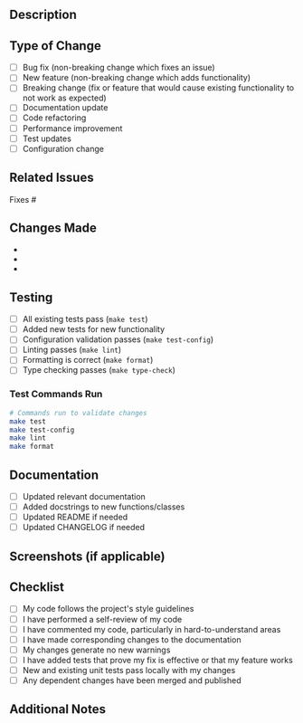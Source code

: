 ## Description

<!-- Provide a brief description of the changes in this PR -->

## Type of Change

<!-- Mark the relevant option with an 'x' -->

- [ ] Bug fix (non-breaking change which fixes an issue)
- [ ] New feature (non-breaking change which adds functionality)
- [ ] Breaking change (fix or feature that would cause existing functionality to not work as expected)
- [ ] Documentation update
- [ ] Code refactoring
- [ ] Performance improvement
- [ ] Test updates
- [ ] Configuration change

## Related Issues

<!-- Link to related issues: Fixes #123, Relates to #456 -->

Fixes #

## Changes Made

<!-- Provide a detailed list of changes -->

-
-
-

## Testing

<!-- Describe the tests you ran and how to reproduce them -->

- [ ] All existing tests pass (`make test`)
- [ ] Added new tests for new functionality
- [ ] Configuration validation passes (`make test-config`)
- [ ] Linting passes (`make lint`)
- [ ] Formatting is correct (`make format`)
- [ ] Type checking passes (`make type-check`)

### Test Commands Run

```bash
# Commands run to validate changes
make test
make test-config
make lint
make format
```

## Documentation

- [ ] Updated relevant documentation
- [ ] Added docstrings to new functions/classes
- [ ] Updated README if needed
- [ ] Updated CHANGELOG if needed

## Screenshots (if applicable)

<!-- Add screenshots to help explain your changes -->

## Checklist

- [ ] My code follows the project's style guidelines
- [ ] I have performed a self-review of my code
- [ ] I have commented my code, particularly in hard-to-understand areas
- [ ] I have made corresponding changes to the documentation
- [ ] My changes generate no new warnings
- [ ] I have added tests that prove my fix is effective or that my feature works
- [ ] New and existing unit tests pass locally with my changes
- [ ] Any dependent changes have been merged and published

## Additional Notes

<!-- Any additional information that reviewers should know -->
